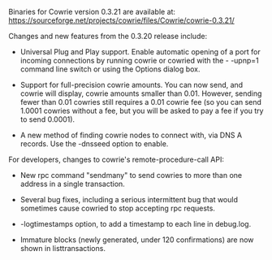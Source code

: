 Binaries for Cowrie version 0.3.21 are available at:
  https://sourceforge.net/projects/cowrie/files/Cowrie/cowrie-0.3.21/

Changes and new features from the 0.3.20 release include:

* Universal Plug and Play support.  Enable automatic opening of a port for incoming connections by running cowrie or cowried with the - -upnp=1 command line switch or using the Options dialog box.

* Support for full-precision cowrie amounts.  You can now send, and cowrie will display, cowrie amounts smaller than 0.01.  However, sending fewer than 0.01 cowries still requires a 0.01 cowrie fee (so you can send 1.0001 cowries without a fee, but you will be asked to pay a fee if you try to send 0.0001).

* A new method of finding cowrie nodes to connect with, via DNS A records. Use the -dnsseed option to enable.

For developers, changes to cowrie's remote-procedure-call API:

* New rpc command "sendmany" to send cowries to more than one address in a single transaction.

* Several bug fixes, including a serious intermittent bug that would sometimes cause cowried to stop accepting rpc requests. 

* -logtimestamps option, to add a timestamp to each line in debug.log.

* Immature blocks (newly generated, under 120 confirmations) are now shown in listtransactions.
